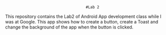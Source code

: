                                         #Lab 2
                                        
This repository contains the Lab2 of Android App development class while I was at Google. This app shows how to create a button,
create a Toast and change the background of the app when the button is clicked.

